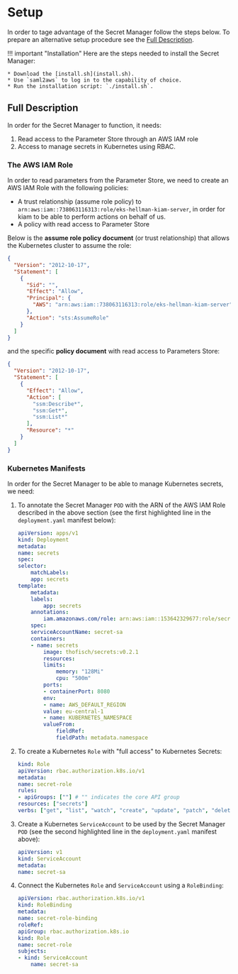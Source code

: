 # Setup

In order to tage advantage of the Secret Manager follow the steps below. To prepare an alternative setup procedure see the [Full Description](#full-description).

!!! important "Installation"
    Here are the steps needed to install the Secret Manager:

    * Download the [install.sh](install.sh).
    * Use `saml2aws` to log in to the capability of choice.
    * Run the installation script: `./install.sh`.

## Full Description

In order for the Secret Manager to function, it needs:

1. Read access to the Parameter Store through an AWS IAM role
1. Access to manage secrets in Kubernetes using RBAC.

### The AWS IAM Role

In order to read parameters from the Parameter Store, we need to create an AWS IAM Role with the following policies:

  * A trust relationship (assume role policy) to `arn:aws:iam::738063116313:role/eks-hellman-kiam-server`, in order for kiam to be able to perform actions on behalf of us.
  * A policy with read access to Parameter Store

Below is the **assume role policy document** (or trust relationship) that allows the Kubernetes cluster to assume the role:

```json
{
  "Version": "2012-10-17",
  "Statement": [
    {
      "Sid": "",
      "Effect": "Allow",
      "Principal": {
        "AWS": "arn:aws:iam::738063116313:role/eks-hellman-kiam-server"
      },
      "Action": "sts:AssumeRole"
    }
  ]
}
```

and the specific **policy document** with read access to Parameters Store:

```json
{
  "Version": "2012-10-17",
  "Statement": [
    {
      "Effect": "Allow",
      "Action": [
        "ssm:Describe*",
        "ssm:Get*",
        "ssm:List*"
      ],
      "Resource": "*"
    }
  ]
}
```

### Kubernetes Manifests

In order for the Secret Manager to be able to manage Kubernetes secrets, we need:

1. To annotate the Secret Manager `POD` with the ARN of the AWS IAM Role described in the above section (see the first highlighted line in the `deployment.yaml` manifest below):

    ```yaml hl_lines="14 16"
    apiVersion: apps/v1
    kind: Deployment
    metadata:
    name: secrets
    spec:
    selector:
        matchLabels:
        app: secrets
    template:
        metadata:
        labels:
            app: secrets
        annotations:
            iam.amazonaws.com/role: arn:aws:iam::153642329677:role/secrets
        spec:
        serviceAccountName: secret-sa
        containers:
        - name: secrets
            image: thofisch/secrets:v0.2.1
            resources:
            limits:
                memory: "128Mi"
                cpu: "500m"
            ports:
            - containerPort: 8080
            env:
            - name: AWS_DEFAULT_REGION
            value: eu-central-1
            - name: KUBERNETES_NAMESPACE
            valueFrom:
                fieldRef:
                fieldPath: metadata.namespace
    ```

2. To create a Kubernetes `Role` with "full access" to Kubernetes Secrets:

    ```yaml
    kind: Role
    apiVersion: rbac.authorization.k8s.io/v1
    metadata:
    name: secret-role
    rules:
    - apiGroups: [""] # "" indicates the core API group
    resources: ["secrets"]
    verbs: ["get", "list", "watch", "create", "update", "patch", "delete"]
    ```

3. Create a Kubernetes `ServiceAccount` to be used by the Secret Manager `POD` (see the second highlighted line in the `deployment.yaml` manifest above):

    ```yaml
    apiVersion: v1
    kind: ServiceAccount
    metadata:
    name: secret-sa
    ```

4. Connect the Kubernetes `Role` and `ServiceAccount` using a `RoleBinding`:

    ```yaml
    apiVersion: rbac.authorization.k8s.io/v1
    kind: RoleBinding
    metadata:
    name: secret-role-binding
    roleRef:
    apiGroup: rbac.authorization.k8s.io
    kind: Role
    name: secret-role
    subjects:
    - kind: ServiceAccount
        name: secret-sa
    ```
